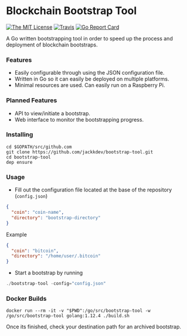 # Blockchain Bootstrap Tool

[![The MIT License](https://img.shields.io/badge/license-MIT-orange.svg?style=flat-square)](http://opensource.org/licenses/MIT)
[![Travis](https://img.shields.io/travis/jackkdev/bootstrap-tool.svg?style=flat-square)](https://travis-ci.org/jackkdev/bootstrap-tool)
[![Go Report Card](https://goreportcard.com/badge/github.com/jackkdev/bootstrap-tool?style=flat-square)](https://goreportcard.com/report/github.com/jackkdev/bootstrap-tool)

A Go written bootstrapping tool in order to speed up the process and deployment of blockchain bootstraps.

### Features
* Easily configurable through using the JSON configuration file.
* Written in Go so it can easily be deployed on multiple platforms.
* Minimal resources are used. Can easily run on a Raspberry Pi.

### Planned Features
* API to view/initiate a bootstrap.
* Web interface to monitor the bootstrapping progress.

### Installing
```
cd $GOPATH/src/github.com
git clone https://github.com/jackkdev/bootstrap-tool.git
cd bootstrap-tool
dep ensure
```

### Usage
* Fill out the configuration file located at the base of the repository (`config.json`)
```json
{
  "coin": "coin-name",
  "directory": "bootstrap-directory"
}
```
Example
```json
{
  "coin": "bitcoin",
  "directory": "/home/user/.bitcoin"
}
```

* Start a bootstrap by running
```go
./bootstrap-tool -config="config.json"
```

### Docker Builds
```
docker run --rm -it -v "$PWD":/go/src/bootstrap-tool -w /go/src/bootstrap-tool golang:1.12.4 ./build.sh 
```

Once its finished, check your destination path for an archived bootstrap.

